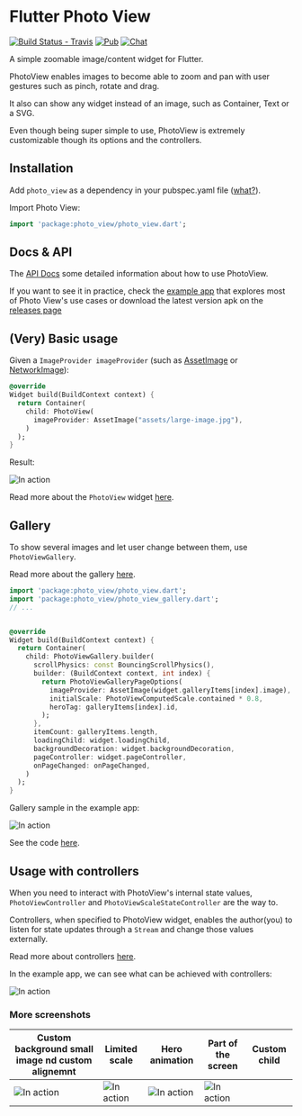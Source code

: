 # Flutter Photo View 

[![Build Status - Travis](https://travis-ci.org/renancaraujo/photo_view.svg?branch=master)](https://travis-ci.org/renancaraujo/photo_view) [![Pub](https://img.shields.io/pub/v/photo_view.svg?style=popout)](https://pub.dartlang.org/packages/photo_view) [![Chat](https://badges.gitter.im/photo_view/Lobby.svg)](https://gitter.im/photo_view/Lobby)

A simple zoomable image/content widget for Flutter.

PhotoView enables images to become able to zoom and pan with user gestures such as pinch, rotate and drag.

It also can show any widget instead of an image, such as Container, Text or a SVG. 

Even though being super simple to use, PhotoView is extremely customizable though its options and the controllers. 


## Installation

Add `photo_view` as a dependency in your pubspec.yaml file ([what?](https://flutter.io/using-packages/)).

Import Photo View:
```dart
import 'package:photo_view/photo_view.dart';
```

## Docs & API

The [API Docs](https://pub.dartlang.org/documentation/photo_view/latest/photo_view/photo_view-library.html) some detailed information about how to use PhotoView.


If you want to see it in practice, check the [example app](/example/lib) that explores most of Photo View's use cases or download the latest version apk on the [releases page](https://github.com/renancaraujo/photo_view/releases)
 

## (Very) Basic usage

Given a `ImageProvider imageProvider` (such as [AssetImage](https://docs.flutter.io/flutter/painting/AssetImage-class.html) or [NetworkImage](https://docs.flutter.io/flutter/painting/NetworkImage-class.html)):

```dart
@override
Widget build(BuildContext context) {
  return Container(
    child: PhotoView(
      imageProvider: AssetImage("assets/large-image.jpg"),
    )
  );
}
```

Result: 

![In action](https://user-images.githubusercontent.com/6718144/56463745-45ec0380-63b0-11e9-8e56-0dba5deabb1a.gif)


Read more about the `PhotoView` widget [here](https://pub.dartlang.org/documentation/photo_view/latest/photo_view/PhotoView-class.html).


## Gallery

To show several images and let user change between them, use `PhotoViewGallery`.

Read more about the gallery [here](https://pub.dartlang.org/documentation/photo_view/latest/photo_view_gallery/PhotoViewGallery-class.html).

```dart
import 'package:photo_view/photo_view.dart';
import 'package:photo_view/photo_view_gallery.dart';
// ...


@override
Widget build(BuildContext context) {
  return Container(
    child: PhotoViewGallery.builder(
      scrollPhysics: const BouncingScrollPhysics(),
      builder: (BuildContext context, int index) {
        return PhotoViewGalleryPageOptions(
          imageProvider: AssetImage(widget.galleryItems[index].image),
          initialScale: PhotoViewComputedScale.contained * 0.8,
          heroTag: galleryItems[index].id,
        );
      },
      itemCount: galleryItems.length,
      loadingChild: widget.loadingChild,
      backgroundDecoration: widget.backgroundDecoration,
      pageController: widget.pageController,
      onPageChanged: onPageChanged,
    )
  );
}
```

Gallery sample in the example app: 

![In action](https://user-images.githubusercontent.com/6718144/56463769-e93d1880-63b0-11e9-8586-55827c95b89c.gif)

See the code [here](https://github.com/renancaraujo/photo_view/blob/master/example/lib/screens/examples/gallery/gallery_example.dart).



## Usage with controllers

When you need to interact with PhotoView's internal state values, `PhotoViewController` and `PhotoViewScaleStateController` are the way to.

Controllers, when specified to PhotoView widget, enables the author(you) to listen for state updates through a `Stream` and change those values externally.

Read more about controllers [here](https://pub.dartlang.org/documentation/photo_view/latest/photo_view/PhotoView-class.html#controllers).

In the example app, we can see what can be achieved with controllers: 

![In action](https://user-images.githubusercontent.com/6718144/56464051-3328fd00-63b7-11e9-9c4d-73b04f72a81e.gif)

### More screenshots


| Custom background small image nd custom alignemnt | Limited scale | Hero animation | Part of the screen | Custom child  |
| ------------- | ------------- | ------------- | ------------- | ------------- |
| ![In action](https://github.com/renancaraujo/photo_view/blob/master/screen2.gif) | ![In action](https://github.com/renancaraujo/photo_view/blob/master/screen3.gif) | ![In action](https://github.com/renancaraujo/photo_view/blob/master/screen4.gif) | ![In action](https://github.com/renancaraujo/photo_view/blob/master/screen6.gif) |


